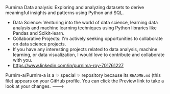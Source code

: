 Purnima
Data analysis: Exploring and analyzing datasets to derive meaningful insights and patterns using Python and SQL.
- Data Science: Venturing into the world of data science, learning data analysis and machine learning techniques using Python libraries like Pandas and Scikit-learn.
- Collaborative Projects: I'm actively seeking opportunities to collaborate on data science projects.
- If you have any interesting projects related to data analysis, machine learning, or data visualization, I would love to contribute and collaborate with you.
- https://www.linkedin.com/in/purnima-roy-701761227

Purnim-a/Purnim-a is a ✨ special ✨ repository because its `README.md` (this file) appears on your GitHub profile.
You can click the Preview link to take a look at your changes.
--->
